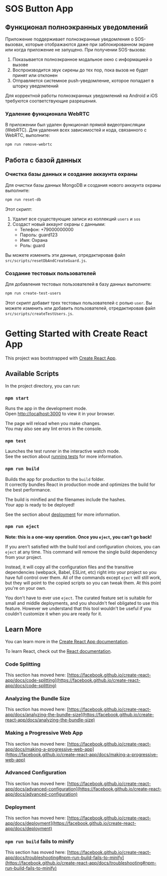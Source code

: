 # SOS Button App

## Функционал полноэкранных уведомлений

Приложение поддерживает полноэкранные уведомления о SOS-вызовах, которые отображаются даже при заблокированном экране или когда приложение не запущено. При получении SOS-вызова:

1. Показывается полноэкранное модальное окно с информацией о вызове
2. Воспроизводится звук сирены до тех пор, пока вызов не будет принят или отклонен
3. Отправляется системное push-уведомление, которое попадает в шторку уведомлений

Для корректной работы полноэкранных уведомлений на Android и iOS требуются соответствующие разрешения.

### Удаление функционала WebRTC

В приложении был удален функционал прямой видеотрансляции (WebRTC). Для удаления всех зависимостей и кода, связанного с WebRTC, выполните:

```bash
npm run remove-webrtc
```

## Работа с базой данных

### Очистка базы данных и создание аккаунта охраны

Для очистки базы данных MongoDB и создания нового аккаунта охраны выполните:

```bash
npm run reset-db
```

Этот скрипт:
1. Удалит все существующие записи из коллекций `users` и `sos`
2. Создаст новый аккаунт охраны с данными:
   - Телефон: +79000000000
   - Пароль: guard123
   - Имя: Охрана
   - Роль: guard

Вы можете изменить эти данные, отредактировав файл `src/scripts/resetDbAndCreateGuard.js`.

### Создание тестовых пользователей

Для добавления тестовых пользователей в базу данных выполните:

```bash
npm run create-test-users
```

Этот скрипт добавит трех тестовых пользователей с ролью `user`. Вы можете изменить или добавить пользователей, отредактировав файл `src/scripts/createTestUsers.js`.

# Getting Started with Create React App

This project was bootstrapped with [Create React App](https://github.com/facebook/create-react-app).

## Available Scripts

In the project directory, you can run:

### `npm start`

Runs the app in the development mode.\
Open [http://localhost:3000](http://localhost:3000) to view it in your browser.

The page will reload when you make changes.\
You may also see any lint errors in the console.

### `npm test`

Launches the test runner in the interactive watch mode.\
See the section about [running tests](https://facebook.github.io/create-react-app/docs/running-tests) for more information.

### `npm run build`

Builds the app for production to the `build` folder.\
It correctly bundles React in production mode and optimizes the build for the best performance.

The build is minified and the filenames include the hashes.\
Your app is ready to be deployed!

See the section about [deployment](https://facebook.github.io/create-react-app/docs/deployment) for more information.

### `npm run eject`

**Note: this is a one-way operation. Once you `eject`, you can't go back!**

If you aren't satisfied with the build tool and configuration choices, you can `eject` at any time. This command will remove the single build dependency from your project.

Instead, it will copy all the configuration files and the transitive dependencies (webpack, Babel, ESLint, etc) right into your project so you have full control over them. All of the commands except `eject` will still work, but they will point to the copied scripts so you can tweak them. At this point you're on your own.

You don't have to ever use `eject`. The curated feature set is suitable for small and middle deployments, and you shouldn't feel obligated to use this feature. However we understand that this tool wouldn't be useful if you couldn't customize it when you are ready for it.

## Learn More

You can learn more in the [Create React App documentation](https://facebook.github.io/create-react-app/docs/getting-started).

To learn React, check out the [React documentation](https://reactjs.org/).

### Code Splitting

This section has moved here: [https://facebook.github.io/create-react-app/docs/code-splitting](https://facebook.github.io/create-react-app/docs/code-splitting)

### Analyzing the Bundle Size

This section has moved here: [https://facebook.github.io/create-react-app/docs/analyzing-the-bundle-size](https://facebook.github.io/create-react-app/docs/analyzing-the-bundle-size)

### Making a Progressive Web App

This section has moved here: [https://facebook.github.io/create-react-app/docs/making-a-progressive-web-app](https://facebook.github.io/create-react-app/docs/making-a-progressive-web-app)

### Advanced Configuration

This section has moved here: [https://facebook.github.io/create-react-app/docs/advanced-configuration](https://facebook.github.io/create-react-app/docs/advanced-configuration)

### Deployment

This section has moved here: [https://facebook.github.io/create-react-app/docs/deployment](https://facebook.github.io/create-react-app/docs/deployment)

### `npm run build` fails to minify

This section has moved here: [https://facebook.github.io/create-react-app/docs/troubleshooting#npm-run-build-fails-to-minify](https://facebook.github.io/create-react-app/docs/troubleshooting#npm-run-build-fails-to-minify)
